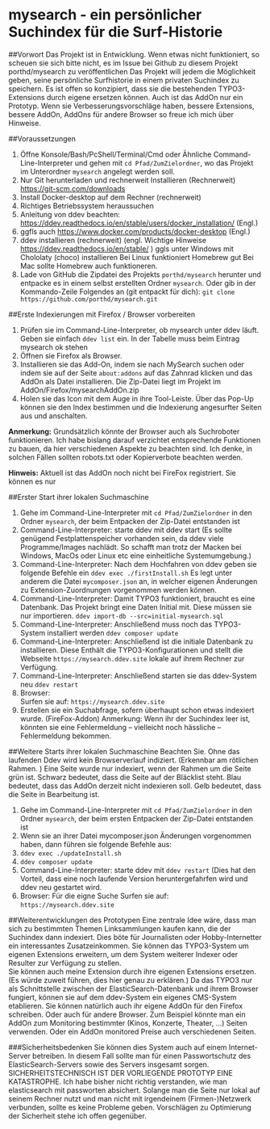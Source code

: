 # mysearch - ein persönlicher Suchindex für die Surf-Historie
##Vorwort
Das Projekt ist in Entwicklung. Wenn etwas nicht funktioniert, so scheuen sie sich bitte nicht, es im Issue bei Github zu diesem Projekt porthd/mysearch zu veröffentlichen
Das Projekt will jedem die Möglichkeit geben, seine persönliche Surfhistorie in einem privaten Suchindex zu speichern. Es ist offen so konzipiert, dass sie die bestehenden TYPO3-Extensions durch eigene ersetzen können. Auch ist das AddOn nur ein Prototyp.
Wenn sie Verbesserungsvorschläge haben, bessere Extensions, bessere AddOn, AddOns für andere Browser so freue ich mich über Hinweise.

##Voraussetzungen
1. Öffne Konsole/Bash/PcShell/Terminal/Cmd oder Ähnliche Command-Line-Interpreter und gehen mit `cd Pfad/ZumZielordner`, wo das Projekt im Unterordner `mysearch` angelegt werden soll.
2. Nur Git herunterladen und rechnerweit Installieren (Rechnerweit)
https://git-scm.com/downloads
3. Install Docker-desktop auf dem Rechner (rechnerweit)
1. Richtiges Betriebssystem heraussuchen
2. Anleitung von ddev beachten: https://ddev.readthedocs.io/en/stable/users/docker_installation/ (Engl.)
3. ggfls auch https://www.docker.com/products/docker-desktop (Engl.)
4. ddev installieren (rechnerweit)
(engl. Wichtige Hinweise https://ddev.readthedocs.io/en/stable/ )
ggls unter Windows mit Chololaty (choco) installieren
Bei Linux funktioniert Homebrew gut
Bei Mac sollte Homebrew auch funktioneren.
5.  Lade von GitHub die Zipdatei des Projekts `porthd/mysearch` herunter und entpacke es in einem selbst erstellten Ordner `mysearch`.
Oder gib in der Kommando-Zeile Folgendes an (git entpackt für dich):
`git clone https://github.com/porthd/mysearch.git`

##Erste Indexierungen mit Firefox / Browser vorbereiten
1. Prüfen sie im  Command-Line-Interpreter, ob mysearch unter ddev läuft.
Geben sie einfach `ddev list`  ein. In der Tabelle muss beim Eintrag mysearch ok stehen
2. Öffnen sie Firefox als Browser.
3. Installieren sie das Add-On, indem sie nach MySearch suchen oder indem sie auf der Seite `about:addons` auf das Zahnrad klicken und das AddOn als Datei installieren. Die Zip-Datei liegt im Projekt im AddOn/Firefox/mysearchAddOn.zip
4. Holen sie das Icon mit dem Auge in ihre Tool-Leiste. Über das Pop-Up können sie den Index bestimmen und die Indexierung angesurfter Seiten aus und anschalten.

**Anmerkung:** Grundsätzlich könnte der Browser auch als Suchroboter funktionieren. Ich habe bislang darauf verzichtet entsprechende Funktionen zu bauen, da hier verschiedenen Aspekte zu beachten sind. Ich denke, in solchen Fällen sollten robots.txt oder Kopierverbote beachten werden.

**Hinweis:** Aktuell ist das AddOn noch nicht bei FireFox registriert. Sie können es nur 


##Erster Start ihrer lokalen Suchmaschine
1. Gehe im  Command-Line-Interpreter mit `cd Pfad/ZumZielordner` in den Ordner `mysearch`, der beim Entpacken der Zip-Datei entstanden ist
2. Command-Line-Interpreter: starte ddev mit
ddev start
(Es sollte genügend Festplattenspeicher vorhanden sein, da ddev viele Programme/Images nachlädt. So schafft man trotz der Macken bei Windows, MacOs oder Linux etc eine einheitliche Systemumgebung.)
3. Command-Line-Interpreter: Nach dem Hochfahren von ddev geben sie folgende Befehle ein
`ddev exec ./firstInstall.sh`
Es legt unter anderem die Datei `mycomposer.json` an, in welcher eigenen Änderungen zu Extension-Zuordnungen vorgenommen werden können.
4. Command-Line-Interpreter: Damit TYPO3 funktioniert, braucht es eine Datenbank. Das Projekt bringt eine Daten Initial mit. Diese müssen sie nur importieren.
`ddev import-db --src=initial-mysearch.sql`
5. Command-Line-Interpreter: Anschließend muss noch das TYPO3-System installiert werden
`ddev composer update`
6. Command-Line-Interpreter: Anschließend ist die initiale Datenbank zu installieren. Diese Enthält die TYPO3-Konfigurationen und stellt die Webseite `https://mysearch.ddev.site` lokale auf ihrem Rechner zur Verfügung.
7. Command-Line-Interpreter: Anschließend starten sie das ddev-System neu
`ddev restart`
8. Browser:  
Surfen sie auf: `https://mysearch.ddev.site`
9. Erstellen sie ein Suchabfrage, sofern überhaupt schon etwas indexiert wurde. (FireFox-Addon)
Anmerkung: Wenn ihr der Suchindex leer ist, könnten sie eine Fehlermeldung – vielleicht noch hässliche – Fehlermeldung bekommen.


##Weitere Starts ihrer lokalen Suchmaschine
Beachten Sie. Ohne das laufenden Ddev wird kein Browserverlauf indiziert. (Erkennbar am rötlichen Rahmen. )
Eine Seite wurde nur indexiert, wenn der Rahmen um die Seite grün ist. Schwarz bedeutet, dass die Seite auf der Bläcklist steht. Blau bedeutet, dass das AddOn derzeit nicht indexieren soll. Gelb bedeutet, dass die Seite in Bearbeitung ist.
1. Gehe im  Command-Line-Interpreter mit `cd Pfad/ZumZielordner` in den Ordner `mysearch`, der beim ersten Entpacken der Zip-Datei entstanden ist
2. Wenn sie an ihrer Datei mycomposer.json Änderungen vorgenommen haben,  dann führen sie folgende Befehle aus:
1. `ddev exec ./updateInstall.sh`
2. `ddev composer update`
3. Command-Line-Interpreter: starte ddev mit
`ddev restart`
(Dies hat den Vorteil, dass eine noch laufende Version heruntergefahrfen wird und ddev neu gestartet wird.
4. Browser: Für die eigne Suche
Surfen sie auf: `https://mysearch.ddev.site`


##Weiterentwicklungen des Prototypen 
Eine zentrale Idee wäre, dass man sich zu bestimmten Themen Linksammlungen kaufen kann, die der Suchindex dann indexiert. Dies böte für Journalisten oder Hobby-Internetter ein interessantes Zusatzeinkommen.
Sie können das TYPO3-System um eigenen Extensions erweitern, um dem System weiterer Indexer oder Resulter zur Verfügung zu stellen.  
Sie können auch meine Extension durch ihre eigenen Extensions ersetzen. (Es würde zuweit führen, dies hier genau zu erklären.)
Da das TYPO3 nur als Schnittstelle zwischen der ElasticSearch-Datenbank und ihrem Browser fungiert, können sie auf dem ddev-System ein eigenes CMS-System etablieren.
Sie können natürlich auch ihr eigene AddOn für den Firefox schreiben. Oder auch für andere Browser. Zum Beispiel könnte man ein AddOn zum Monitoring bestimmter (Kinos, Konzerte, Theater, ...) Seiten verwenden. Oder ein AddOn monitored Preise auch verschiedenen Seiten.


###Sicherheitsbedenken
Sie können dies System auch auf einem Internet-Server betreiben. In diesem Fall sollte man für einen Passwortschutz des ElasticSearch-Servers sowie des Servers insgesamt sorgen.
SICHERHEITSTECHNISCH IST DER VORLIEGENDE PROTOTYP EINE KATASTROPHE.
Ich habe bisher nicht richtig verstanden, wie man elasticsearch mit passworten absichert. Solange man die Seite nur lokal auf seinem Rechner nutzt und man nicht mit irgendeinem (Firmen-)Netzwerk verbunden, sollte es keine Probleme geben. 
Vorschlägen zu Optimierung der Sicherheit stehe ich offen gegenüber.

